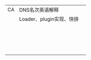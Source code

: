 |      |                          |      |
| ---- | ------------------------ | ---- |
| CA   | DNS名次英语解释          |      |
|      | Loader、plugin实现、快排 |      |
|      |                          |      |
|      |                          |      |
|      |                          |      |
|      |                          |      |
|      |                          |      |
|      |                          |      |
|      |                          |      |
|      |                          |      |
|      |                          |      |
|      |                          |      |
|      |                          |      |
|      |                          |      |
|      |                          |      |
|      |                          |      |
|      |                          |      |
|      |                          |      |
|      |                          |      |


